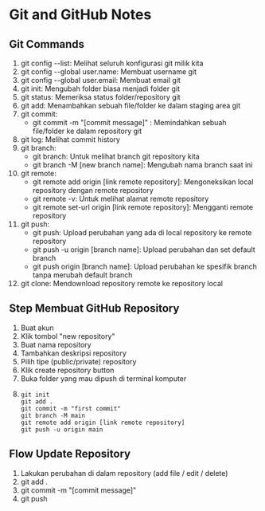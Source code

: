 # Git and GitHub Notes

## Git Commands

1. git config --list: Melihat seluruh konfigurasi git milik kita
2. git config --global user.name: Membuat username git
3. git config --global user.email: Membuat email git
4. git init: Mengubah folder biasa menjadi folder git
5. git status: Memeriksa status folder/repository git
6. git add: Menambahkan sebuah file/folder ke dalam staging area git
7. git commit:
   - git commit -m "[commit message]" : Memindahkan sebuah file/folder ke dalam repository git
8. git log: Melihat commit history
9. git branch:
   - git branch: Untuk melihat branch git repository kita
   - git branch -M [new branch name]: Mengubah nama branch saat ini
10. git remote:
    - git remote add origin [link remote repository]: Mengoneksikan local repository dengan remote repository
    - git remote -v: Untuk melihat alamat remote repository
    - git remote set-url origin [link remote repository]: Mengganti remote repository
11. git push:
    - git push: Upload perubahan yang ada di local repository ke remote repository
    - git push -u origin [branch name]: Upload perubahan dan set default branch
    - git push origin [branch name]: Upload perubahan ke spesifik branch tanpa merubah default branch
12. git clone: Mendownload repository remote ke repository local

## Step Membuat GitHub Repository

1. Buat akun
2. Klik tombol "new repository"
3. Buat nama repository
4. Tambahkan deskripsi repository
5. Pilih tipe (public/private) repository
6. Klik create repository button
7. Buka folder yang mau dipush di terminal komputer
8. ```
   git init
   git add .
   git commit -m "first commit"
   git branch -M main
   git remote add origin [link remote repository]
   git push -u origin main
   ```

## Flow Update Repository

1. Lakukan perubahan di dalam repository (add file / edit / delete)
2. git add .
3. git commit -m "[commit message]"
4. git push
